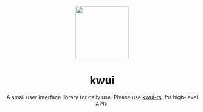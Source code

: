 <div align="center">
<img src="https://gitee.com/wanghoi/kwui/raw/master/icon.svg" height="140px" />

# kwui

A small user interface library for daily use.
Please use [kwui-rs](https://github.com/wanghoi/kwui-rs), for high-level APIs.
